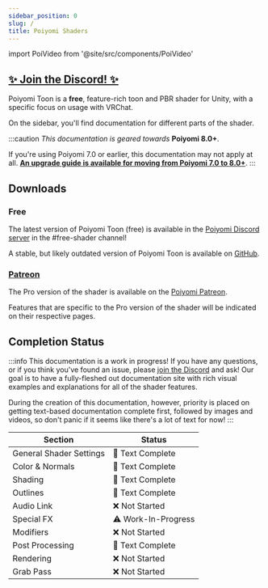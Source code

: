 ```yaml
---
sidebar_position: 0
slug: /
title: Poiyomi Shaders
---
```

import PoiVideo from '@site/src/components/PoiVideo'

## [✨ Join the Discord! ✨](https://discord.gg/poiyomi)

Poiyomi Toon is a **free**, feature-rich toon and PBR shader for Unity, with a specific focus on usage with VRChat.

On the sidebar, you'll find documentation for different parts of the shader.

:::caution
*This documentation is geared towards* **Poiyomi 8.0+**.

If you're using Poiyomi 7.0 or earlier, this documentation may not apply at all. [**An upgrade guide is available for moving from Poiyomi 7.0 to 8.0+**](/docs/general/v7-upgrade.md).
:::

## Downloads

### Free

The latest version of Poiyomi Toon (free) is available in the [Poiyomi Discord server](https://discord.gg/poiyomi) in the #free-shader channel!

A stable, but likely outdated version of Poiyomi Toon is available on [GitHub](https://github.com/poiyomi/PoiyomiToonShader).

### [Patreon](https://www.patreon.com/poiyomi)

The Pro version of the shader is available on the [Poiyomi Patreon](https://www.patreon.com/poiyomi).

Features that are specific to the Pro version of the shader will be indicated on their respective pages.

## Completion Status

:::info
This documentation is a work in progress! If you have any questions, or if you think you've found an issue, please [join the Discord](https://discord.gg/poiyomi) and ask! Our goal is to have a fully-fleshed out documentation site with rich visual examples and explanations for all of the shader features.

During the creation of this documentation, however, priority is placed on getting text-based documentation complete first, followed by images and videos, so don't panic if it seems like there's a lot of text for now!
:::

| Section      | Status |
| ----------- | ----------- |
| General Shader Settings | 📓  Text Complete    |
| Color & Normals         | 📓  Text Complete    |
|  Shading                | 📓  Text Complete    |
|  Outlines               | 📓  Text Complete    |
|  Audio Link             | ❌ Not Started       |
|  Special FX             | ⚠️  Work-In-Progress  |
|  Modifiers              | ❌ Not Started       |
|  Post Processing        | 📓  Text Complete    |
|  Rendering              | ❌ Not Started       |
|  Grab Pass              | ❌ Not Started       |

